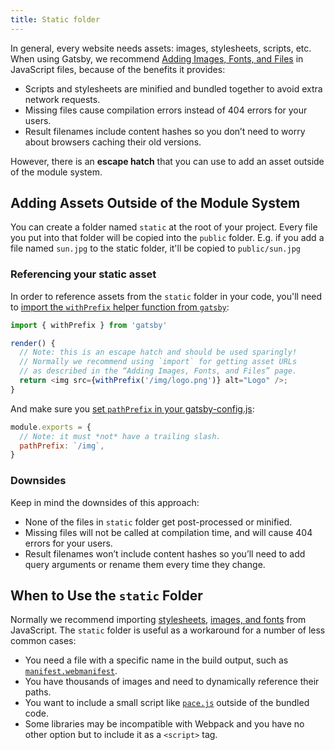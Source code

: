 ```yaml
---
title: Static folder
---
```


In general, every website needs assets: images, stylesheets, scripts, etc. When using Gatsby, we recommend
[Adding Images, Fonts, and Files](/docs/adding-images-fonts-files/) in JavaScript files,
because of the benefits it provides:

- Scripts and stylesheets are minified and bundled together to avoid extra
  network requests.
- Missing files cause compilation errors instead of 404 errors for your users.
- Result filenames include content hashes so you don’t need to worry about
  browsers caching their old versions.

However, there is an **escape hatch** that you can use to add an asset outside of
the module system.

## Adding Assets Outside of the Module System

You can create a folder named `static` at the root of your project. Every file
you put into that folder will be copied into the `public` folder. E.g. if you
add a file named `sun.jpg` to the static folder, it'll be copied to
`public/sun.jpg`

### Referencing your static asset

In order to reference assets from the `static` folder in your code, you'll need to
[import the `withPrefix` helper function from `gatsby`](/docs/gatsby-link/#prefixed-paths-helper):

```js
import { withPrefix } from 'gatsby'

render() {
  // Note: this is an escape hatch and should be used sparingly!
  // Normally we recommend using `import` for getting asset URLs
  // as described in the “Adding Images, Fonts, and Files” page.
  return <img src={withPrefix('/img/logo.png')} alt="Logo" />;
}
```

And make sure you
[set `pathPrefix` in your gatsby-config.js](/docs/path-prefix/):

```javascript:title=gatsby-config.js
module.exports = {
  // Note: it must *not* have a trailing slash.
  pathPrefix: `/img`,
}
```

### Downsides

Keep in mind the downsides of this approach:

- None of the files in `static` folder get post-processed or minified.
- Missing files will not be called at compilation time, and will cause 404
  errors for your users.
- Result filenames won’t include content hashes so you’ll need to add query
  arguments or rename them every time they change.

## When to Use the `static` Folder

Normally we recommend importing [stylesheets](/docs/adding-images-fonts-files/#adding-a-stylesheet),
[images, and fonts](/docs/adding-images-fonts-files/#adding-images-and-fonts) from JavaScript. The `static`
folder is useful as a workaround for a number of less common cases:

- You need a file with a specific name in the build output, such as
  [`manifest.webmanifest`](https://developer.mozilla.org/en-US/docs/Web/Manifest).
- You have thousands of images and need to dynamically reference their paths.
- You want to include a small script like
  [`pace.js`](http://github.hubspot.com/pace/docs/welcome/) outside of the
  bundled code.
- Some libraries may be incompatible with Webpack and you have no other option but
  to include it as a `<script>` tag.

